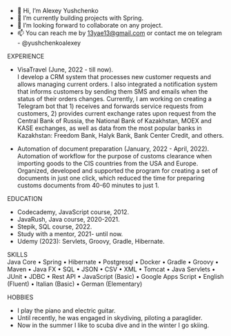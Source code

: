 - 👋 Hi, I’m Alexey Yushchenko
- 🌱 I’m currently building projects with Spring.
- 💞️ I’m looking forward to collaborate on any project.
- 📫 You can reach me by 13yae13@gmail.com or contact me on telegram - @yushchenkoalexey

EXPERIENCE
- VisaTravel  (June, 2022 - till now).   
     I develop a CRM system that processes new customer requests and allows managing current orders. I also integrated a notification system that informs customers by sending them SMS and emails when the status of their orders changes. 
Currently, I am working on creating a Telegram bot that 1) receives and forwards service requests from customers, 2) provides current exchange rates upon request from the Central Bank of Russia, the National Bank of Kazakhstan, MOEX and KASE exchanges, as well as data from the most popular banks in Kazakhstan: Freedom Bank, Halyk Bank, Bank Center Credit, and others.


- Automation of document preparation  (January, 2022 - April, 2022).   
      Automation of workflow for the purpose of customs clearance when importing goods to the CIS countries from the USA and Europe.
      Organized, developed and supported the program for creating a set of documents in just one click, which reduced the time for preparing customs documents  from 40-60 minutes to just 1.
     

EDUCATION
  - Codecademy, JavaScript course, 2012.
  - JavaRush, Java course, 2020-2021.
  - Stepik, SQL course, 2022.
  - Study with a mentor, 2021- until now.
  - Udemy (2023): Servlets, Groovy, Gradle, Hibernate.

SKILLS    
Java Core • Spring • Hibernate • Postgresql • Docker • Gradle • Groovy • Maven • Java FX  • SQL • JSON • CSV • XML • Tomcat • Java Servlets • JUnit • JDBC • Rest API 
• JavaScript (Basic) • Google Apps Script  • English (Fluent) • Italian (Basic) • German (Elementary)

HOBBIES
- I play the piano and electric guitar.
- Until recently, he was engaged in skydiving, piloting a paraglider.
- Now in the summer I like to scuba dive and in the winter I go skiing.

<!---
AlexeyYushchenko/AlexeyYushchenko is a ✨ special ✨ repository because its `README.md` (this file) appears on your GitHub profile.
You can click the Preview link to take a look at your changes.
--->
